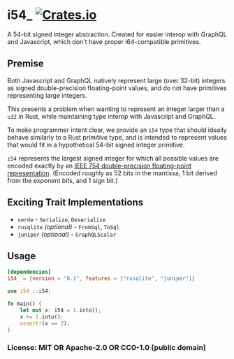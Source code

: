 # i54\_ [![Crates.io](https://img.shields.io/crates/v/i54_.svg)](https://crates.io/crates/i54_)

A 54-bit signed integer abstraction. Created for easier interop with GraphQL and Javascript, which don't have proper i64-compatible primitives.

## Premise

Both Javascript and GraphQL natively represent large (over 32-bit) integers as signed double-precision floating-point values, and do not have primitives representing large integers.

This presents a problem when wanting to represent an integer larger than a `u32` in Rust, while maintaining type interop with Javascript and GraphQL.

To make programmer intent clear, we provide an `i54` type that should ideally behave similarly to a Rust primitive type, and is intended to represent values that would fit in a hypothetical 54-bit signed integer primitive.

`i54` represents the largest signed integer for which all possible values are encoded exactly by an [IEEE 754 double-precision floating-point representation](https://en.wikipedia.org/wiki/Double-precision_floating-point_format). (Encoded roughly as 52 bits in the mantissa, 1 bit derived from the exponent bits, and 1 sign bit.)

## Exciting Trait Implementations

- `serde` - `Serialize`, `Deserialize`
- `rusqlite` _(optional)_ - `FromSql`, `ToSql`
- `juniper` _(optional)_ - `GraphQLScalar`

## Usage

```toml
[dependencies]
i54_ = {version = "0.1", features = ["rusqlite", "juniper"]}
```

```rust
use i54_::i54;

fn main() {
    let mut x: i54 = 1.into();
    x += 1.into();
    assert!(x == 2);
}
```

### License: MIT OR Apache-2.0 OR CC0-1.0 (public domain)
